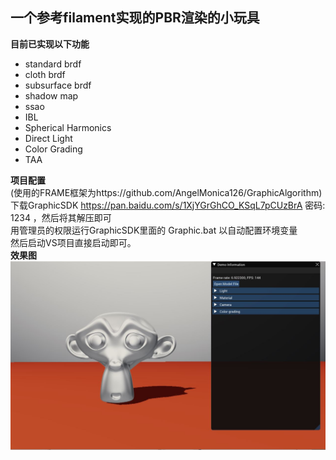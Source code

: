 ## 一个参考filament实现的PBR渲染的小玩具 
**目前已实现以下功能**
- standard brdf
- cloth brdf
- subsurface brdf
- shadow map
- ssao
- IBL
- Spherical Harmonics
- Direct Light
- Color Grading
- TAA

**项目配置**    
(使用的FRAME框架为https://github.com/AngelMonica126/GraphicAlgorithm)   
下载GraphicSDK https://pan.baidu.com/s/1XjYGrGhCO_KSqL7pCUzBrA 密码: 1234 ，然后将其解压即可   
用管理员的权限运行GraphicSDK里面的 Graphic.bat 以自动配置环境变量   
然后启动VS项目直接启动即可。   
**效果图**        
![pbr](./image/pbr1.JPG "pbr")
